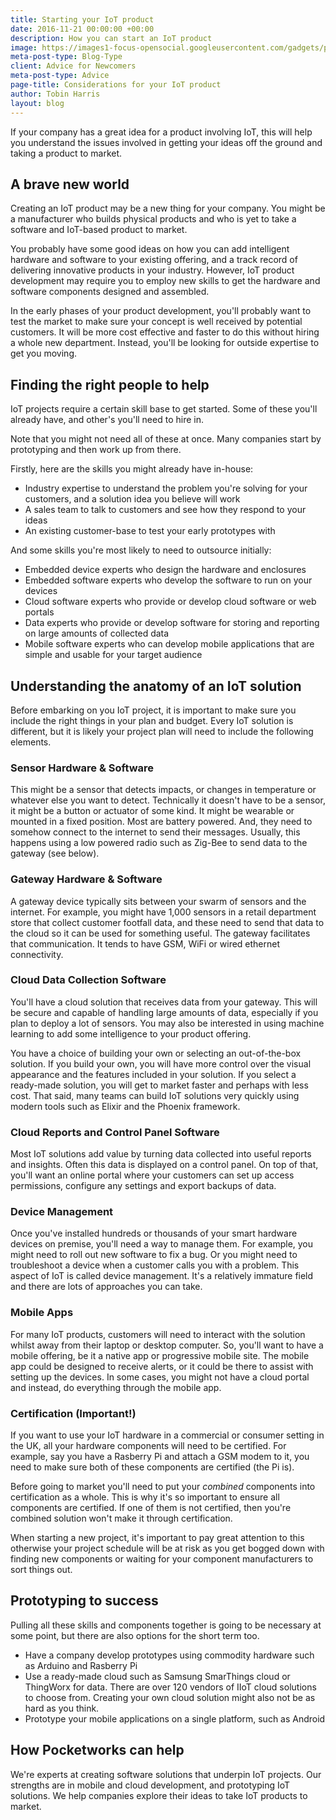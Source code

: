 ```yaml
---
title: Starting your IoT product
date: 2016-11-21 00:00:00 +00:00
description: How you can start an IoT product
image: https://images1-focus-opensocial.googleusercontent.com/gadgets/proxy?container=focus&resize_w=1024&refresh=2592000&url=https://pocketworks-website.s3.amazonaws.com/lights.jpg
meta-post-type: Blog-Type
client: Advice for Newcomers
meta-post-type: Advice
page-title: Considerations for your IoT product
author: Tobin Harris
layout: blog
---
```


If your company has a great idea for a product involving IoT, this will help you understand the issues involved in getting your ideas off the ground and taking a product to market.

<!--more-->

## A brave new world

Creating an IoT product may be a new thing for your company. You might be a manufacturer who builds physical products and who is yet to take a software and IoT-based product to market.

You probably have some good ideas on how you can add intelligent hardware and software to your existing offering, and a track record of delivering innovative products in your industry. However, IoT product development may require you to employ new skills to get the hardware and software components designed and assembled.

In the early phases of your product development, you'll probably want to test the market to make sure your concept is well received by potential customers. It will be more cost effective and faster to do this without hiring a whole new department. Instead, you'll be looking for outside expertise to get you moving.

## Finding the right people to help

IoT projects require a certain skill base to get started. Some of these you'll already have, and other's you'll need to hire in.

Note that you might not need all of these at once. Many companies start by prototyping and then work up from there.

Firstly, here are the skills you might already have in-house:

* Industry expertise to understand the problem you're solving for your customers, and a solution idea you believe will work
* A sales team to talk to customers and see how they respond to your ideas
* An existing customer-base to test your early prototypes with

And some skills you're most likely to need to outsource initially:

* Embedded device experts who design the hardware and enclosures
* Embedded software experts who develop the software to run on your devices
* Cloud software experts who provide or develop cloud software or web portals
* Data experts who provide or develop software for storing and reporting on large amounts of collected data
* Mobile software experts who can develop mobile applications that are simple and usable for your target audience

## Understanding the anatomy of an IoT solution

Before embarking on you IoT project, it is important to make sure you include the right things in your plan and budget. Every IoT solution is different, but it is likely your project plan will need to include the following elements.

### Sensor Hardware & Software

This might be a sensor that detects impacts, or changes in temperature or whatever else you want to detect. Technically it doesn't have to be a sensor, it might be a button or actuator of some kind. It might be wearable or mounted in a fixed position. Most are battery powered. And, they need to somehow connect to the internet to send their messages. Usually, this happens using a low powered radio such as Zig-Bee to send data to the gateway (see below).

### Gateway Hardware & Software

A gateway device typically sits between your swarm of sensors and the internet. For example, you might have 1,000 sensors in a retail department store that collect customer footfall data, and these need to send that data to the cloud so it can be used for something useful. The gateway facilitates that communication. It tends to have GSM, WiFi or wired ethernet connectivity.

### Cloud Data Collection Software

You'll have a cloud solution that receives data from your gateway. This will be secure and capable of handling large amounts of data, especially if you plan to deploy a lot of sensors. You may also be interested in using machine learning to add some intelligence to your product offering.

You have a choice of building your own or selecting an out-of-the-box solution. If you build your own, you will have more control over the visual appearance and the features included in your solution. If you select a ready-made solution, you will get to market faster and perhaps with less cost. That said, many teams can build IoT solutions very quickly using modern tools such as Elixir and the Phoenix framework.

### Cloud Reports and Control Panel Software

Most IoT solutions add value by turning data collected into useful reports and insights. Often this data is displayed on a control panel. On top of that, you'll want an online portal where your customers can set up access permissions, configure any settings and export backups of data.

### Device Management
Once you've installed hundreds or thousands of your smart hardware devices on premise, you'll need a way to manage them. For example, you might need to roll out new software to fix a bug. Or you might need to troubleshoot a device when a customer calls you with a problem. This aspect of IoT is called device management. It's a relatively immature field and there are lots of approaches you can take.

### Mobile Apps

For many IoT products, customers will need to interact with the solution whilst away from their laptop or desktop computer. So, you'll want to have a mobile offering, be it a native app or progressive mobile site. The mobile app could be designed to receive alerts, or it could be there to assist with setting up the devices. In some cases, you might not have a cloud portal and instead, do everything through the mobile app.

### Certification (Important!)

If you want to use your IoT hardware in a commercial or consumer setting in the UK, all your hardware components will need to be certified. For example, say you have a Rasberry Pi and attach a GSM modem to it, you need to make sure both of these components are certified (the Pi is).

Before going to market you'll need to put your _combined_ components into certification as a whole. This is why it's so important to ensure all components are certified. If one of them is not certified, then you're combined solution won't make it through certification.

When starting a new project, it's important to pay great attention to this otherwise your project schedule will be at risk as you get bogged down with finding new components or waiting for your component manufacturers to sort things out.



## Prototyping to success

Pulling all these skills and components together is going to be necessary at some point, but there are also options for the short term too.

* Have a company develop prototypes using commodity hardware such as Arduino and Rasberry Pi
* Use a ready-made cloud such as Samsung SmarThings cloud or ThingWorx for data. There are over 120 vendors of IIoT cloud solutions to choose from. Creating your own cloud solution might also not be as hard as you think.
* Prototype your mobile applications on a single platform, such as Android

## How Pocketworks can help

We're experts at creating software solutions that underpin IoT projects. Our strengths are in mobile and cloud development, and prototyping IoT solutions. We help companies explore their ideas to take IoT products to market.
